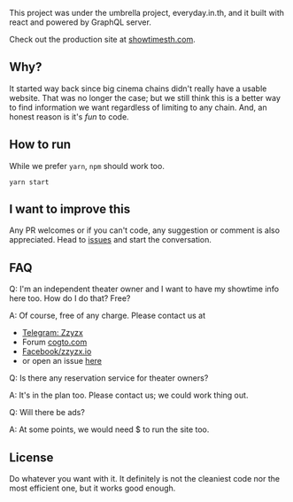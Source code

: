 This project was under the umbrella project, everyday.in.th, and it built with react and powered by GraphQL server.

Check out the production site at [showtimesth.com](https://showtimesth.com).

## Why?

It started way back since big cinema chains didn't really have a usable website. That was no longer the case; but we still think this is a better way to find information we want regardless of limiting to any chain. And, an honest reason is it's _fun_ to code.


## How to run

While we prefer `yarn`, `npm` should work too.

    yarn start


## I want to improve this

Any PR welcomes or if you can't code, any suggestion or comment is also appreciated. Head to [issues](https://github.com/sipp11/showtimesth-web/issues) and start the conversation.

## FAQ

Q: I'm an independent theater owner and I want to have my showtime info here too. How do I do that? Free?

A: Of course, free of any charge. Please contact us at
* [Telegram: Zzyzx](https://t.me/ZzyzxIO)
* Forum [cogto.com](https://cogto.com/c/projects/showtimesth)
* [Facebook/zzyzx.io](https://facebook.com/zzyzx.io)
* or open an issue [here](https://github.com/sipp11/showtimesth-web/issues)

Q: Is there any reservation service for theater owners?

A: It's in the plan too. Please contact us; we could work thing out.

Q: Will there be ads?

A: At some points, we would need $ to run the site too.

## License

Do whatever you want with it. It definitely is not the cleaniest code nor the most efficient one, but it works good enough.
